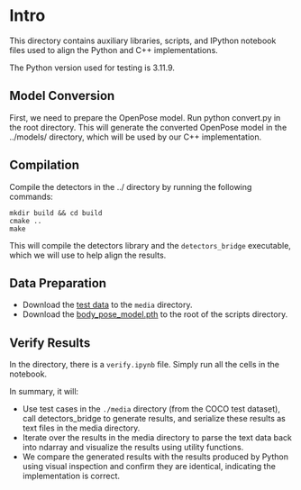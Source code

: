 # Intro

This directory contains auxiliary libraries, scripts, and IPython notebook files used to align the Python and C++ implementations.

The Python version used for testing is 3.11.9.

## Model Conversion

First, we need to prepare the OpenPose model. Run python convert.py in the root directory. This will generate the converted OpenPose model in the ../models/ directory, which will be used by our C++ implementation.


## Compilation

Compile the detectors in the ../ directory by running the following commands:

```
mkdir build && cd build
cmake ..
make
```

This will compile the detectors library and the `detectors_bridge` executable, which we will use to help align the results.

## Data Preparation

- Download the [test data](https://github.com/CMU-Perceptual-Computing-Lab/openpose/tree/master/examples/media) to the `media` directory.
- Download the [body_pose_model.pth](https://huggingface.co/lllyasviel/ControlNet/blob/main/annotator/ckpts/body_pose_model.pth) to the root of the scripts directory.

## Verify Results

In the directory, there is a `verify.ipynb` file. Simply run all the cells in the notebook.

In summary, it will:

- Use test cases in the `./media` directory (from the COCO test dataset), call detectors_bridge to generate results, and serialize these results as text files in the media directory.
- Iterate over the results in the media directory to parse the text data back into ndarray and visualize the results using utility functions.
- We compare the generated results with the results produced by Python using visual inspection and confirm they are identical, indicating the implementation is correct.
